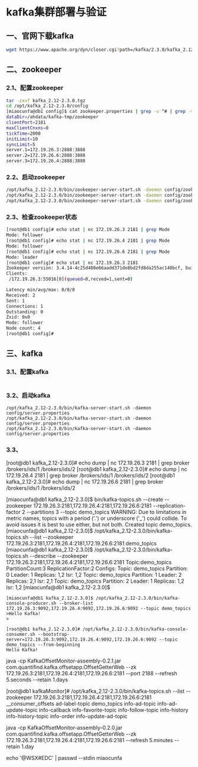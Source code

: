 # kafka集群部署与验证

## 一、官网下载kafka
``` bash
wget https://www.apache.org/dyn/closer.cgi?path=/kafka/2.3.0/kafka_2.12-2.3.0.tgz
```

## 二、zookeeper
### 2.1、配置zookeeper
``` bash
tar -zxvf kafka_2.12-2.3.0.tgz
cd /opt/kafka_2.12-2.3.0/config
[miaocunfa@db1 config]$ cat zookeeper.properties | grep -v ^# | grep -v ^$
dataDir=/ahdata/kafka-tmp/zookeeper
clientPort=2181
maxClientCnxns=0
tickTime=2000
initLimit=10
syncLimit=5
server.1=172.19.26.3:2888:3888
server.2=172.19.26.6:2888:3888
server.3=172.19.26.4:2888:3888
```

### 2.2、启动zookeeper
``` bash
/opt/kafka_2.12-2.3.0/bin/zookeeper-server-start.sh -daemon config/zookeeper.properties
/opt/kafka_2.12-2.3.0/bin/zookeeper-server-start.sh -daemon config/zookeeper.properties
/opt/kafka_2.12-2.3.0/bin/zookeeper-server-start.sh -daemon config/zookeeper.properties
```

### 2.3、检查zookeeper状态
``` bash
[root@db1 config]# echo stat | nc 172.19.26.3 2181 | grep Mode
Mode: follower
[root@db1 config]# echo stat | nc 172.19.26.4 2181 | grep Mode
Mode: follower
[root@db1 config]# echo stat | nc 172.19.26.6 2181 | grep Mode
Mode: leader
[root@db1 config]# echo stat | nc 172.19.26.3 2181
Zookeeper version: 3.4.14-4c25d480e66aadd371de8bd2fd8da255ac140bcf, built on 03/06/2019 16:18 GMT
Clients:
 /172.19.26.3:55016[0](queued=0,recved=1,sent=0)

Latency min/avg/max: 0/0/0
Received: 2
Sent: 1
Connections: 1
Outstanding: 0
Zxid: 0x0
Mode: follower
Node count: 4
[root@db1 config]#
```

## 三、kafka
### 3.1、配置kafka
```
```

### 3.2、启动kafka
```
/opt/kafka_2.12-2.3.0/bin/kafka-server-start.sh -daemon config/server.properties
/opt/kafka_2.12-2.3.0/bin/kafka-server-start.sh -daemon config/server.properties
/opt/kafka_2.12-2.3.0/bin/kafka-server-start.sh -daemon config/server.properties
```

### 3.3、
[root@db1 kafka_2.12-2.3.0]# echo dump | nc 172.19.26.3 2181 | grep broker
	/brokers/ids/1
	/brokers/ids/2
[root@db1 kafka_2.12-2.3.0]# echo dump | nc 172.19.26.4 2181 | grep broker
	/brokers/ids/1
	/brokers/ids/2
[root@db1 kafka_2.12-2.3.0]# echo dump | nc 172.19.26.6 2181 | grep broker
	/brokers/ids/1
	/brokers/ids/2

[miaocunfa@db1 kafka_2.12-2.3.0]$ bin/kafka-topics.sh --create --zookeeper 172.19.26.3:2181,172.19.26.4:2181,172.19.26.6:2181 --replication-factor 2 --partitions 3 --topic demo_topics
WARNING: Due to limitations in metric names, topics with a period ('.') or underscore ('_') could collide. To avoid issues it is best to use either, but not both.
Created topic demo_topics.
[miaocunfa@db1 kafka_2.12-2.3.0]$ /opt/kafka_2.12-2.3.0/bin/kafka-topics.sh --list --zookeeper 172.19.26.3:2181,172.19.26.4:2181,172.19.26.6:2181
demo_topics
[miaocunfa@db1 kafka_2.12-2.3.0]$ /opt/kafka_2.12-2.3.0/bin/kafka-topics.sh --describe --zookeeper 172.19.26.3:2181,172.19.26.4:2181,172.19.26.6:2181
Topic:demo_topics	PartitionCount:3	ReplicationFactor:2	Configs:
	Topic: demo_topics	Partition: 0	Leader: 1	Replicas: 1,2	Isr: 1,2
	Topic: demo_topics	Partition: 1	Leader: 2	Replicas: 2,1	Isr: 2,1
	Topic: demo_topics	Partition: 2	Leader: 1	Replicas: 1,2	Isr: 1,2
[miaocunfa@db1 kafka_2.12-2.3.0]$

```
[miaocunfa@db1 kafka_2.12-2.3.0]$ /opt/kafka_2.12-2.3.0/bin/kafka-console-producer.sh --broker-list 172.19.26.3:9092,172.19.26.4:9092,172.19.26.6:9092 --topic demo_topics
>Hello Kafka!      
>

[root@db1 kafka_2.12-2.3.0]# /opt/kafka_2.12-2.3.0/bin/kafka-console-consumer.sh --bootstrap-server=172.19.26.3:9092,172.19.26.4:9092,172.19.26.6:9092 --topic demo_topics --from-beginning
Hello Kafka!
```

java -cp KafkaOffsetMonitor-assembly-0.2.1.jar com.quantifind.kafka.offsetapp.OffsetGetterWeb --zk 172.19.26.3:2181,172.19.26.4:2181,172.19.26.6:2181 --port 2188  --refresh 5.seconds --retain 1.days

[root@db1 kafkaMonitor]# /opt/kafka_2.12-2.3.0/bin/kafka-topics.sh --list --zookeeper 172.19.26.3:2181,172.19.26.4:2181,172.19.26.6:2181
__consumer_offsets
ad-label-topic
demo_topics
info-ad-topic
info-ad-update-topic
info-callback
info-favorite-topic
info-follow-topic
info-history
info-history-topic
info-order
info-update-ad-topic


java -cp KafkaOffsetMonitor-assembly-0.2.0.jar com.quantifind.kafka.offsetapp.OffsetGetterWeb --zk 172.19.26.3:2181,172.19.26.4:2181,172.19.26.6:2181 --refresh 5.minutes --retain 1.day

echo '@WSX#EDC' | passwd --stdin miaocunfa
